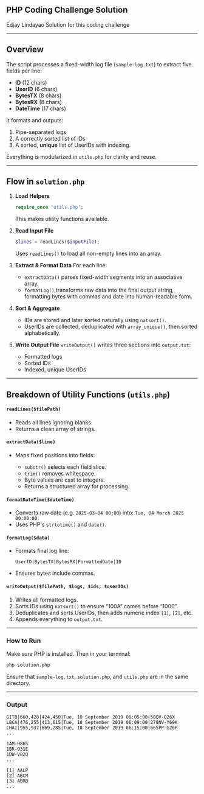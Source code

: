 ## PHP Coding Challenge Solution

Edjay Lindayao Solution for this coding challenge

---

## Overview

The script processes a fixed-width log file (`sample-log.txt`) to extract five fields per line:

- **ID** (12 chars)
- **UserID** (6 chars)
- **BytesTX** (8 chars)
- **BytesRX** (8 chars)
- **DateTime** (17 chars)

It formats and outputs:

1. Pipe-separated logs
2. A correctly sorted list of IDs
3. A sorted, **unique** list of UserIDs with indexing.

Everything is modularized in `utils.php` for clarity and reuse.

---

## Flow in `solution.php`

1. **Load Helpers**

   ```php
   require_once 'utils.php';
   ```

   This makes utility functions available.

2. **Read Input File**

   ```php
   $lines = readLines($inputFile);
   ```

   Uses `readLines()` to load all non-empty lines into an array.

3. **Extract & Format Data**
   For each line:

   - `extractData()` parses fixed-width segments into an associative array.
   - `formatLog()` transforms raw data into the final output string, formatting bytes with commas and date into human-readable form.

4. **Sort & Aggregate**

   - IDs are stored and later sorted naturally using `natsort()`.
   - UserIDs are collected, deduplicated with `array_unique()`, then sorted alphabetically.

5. **Write Output File**
   `writeOutput()` writes three sections into `output.txt`:

   - Formatted logs
   - Sorted IDs
   - Indexed, unique UserIDs

---

## Breakdown of Utility Functions (`utils.php`)

#### `readLines($filePath)`

- Reads all lines ignoring blanks.
- Returns a clean array of strings.

#### `extractData($line)`

- Maps fixed positions into fields:

  - `substr()` selects each field slice.
  - `trim()` removes whitespace.
  - Byte values are cast to integers.
  - Returns a structured array for processing.

#### `formatDateTime($dateTime)`

- Converts raw date (e.g. `2025-03-04 00:00`) into:
  `Tue, 04 March 2025 00:00:00`
- Uses PHP's `strtotime()` and `date()`.

#### `formatLog($data)`

- Formats final log line:

  ```
  UserID|BytesTX|BytesRX|FormattedDate|ID
  ```

- Ensures bytes include commas.

#### `writeOutput($filePath, $logs, $ids, $userIDs)`

1. Writes all formatted logs.
2. Sorts IDs using `natsort()` to ensure “100A” comes before “1000”.
3. Deduplicates and sorts UserIDs, then adds numeric index `[1]`, `[2]`, etc.
4. Appends everything to `output.txt`.

---

### How to Run

Make sure PHP is installed. Then in your terminal:

```bash
php solution.php
```

Ensure that `sample-log.txt`, `solution.php`, and `utils.php` are in the same directory.

---

### Output

```
GITB|660,428|424,450|Tue, 10 September 2019 06:05:00|58QV-Q26X
LBCA|476,255|413,615|Tue, 10 September 2019 06:09:00|278NV-Y69K
CHAI|955,937|669,285|Tue, 10 September 2019 06:15:00|665PP-G26P
...

1AM-H86S
1BR-O31E
1DW-V82Q
...

[1] AALP
[2] ABCM
[3] ABRB
...
```
